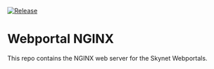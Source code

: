 [![Release](https://github.com/SkynetLabs/webportal-nginx/actions/workflows/ci_release.yml/badge.svg)](https://github.com/SkynetLabs/webportal-nginx/actions/workflows/ci_release.yml)

# Webportal NGINX

This repo contains the NGINX web server for the Skynet Webportals.
